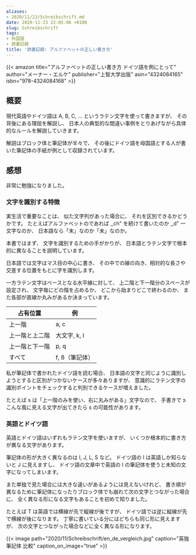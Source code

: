 ```yaml
---
aliases:
- 2020/11/23/Schreibschrift.md
date: 2020-11-23 22:05:06 +0100
slug: Schreibschrift
tags:
- 外国語
- 読書記録
title: '読書記録: アルファベットの正しい書き方'
---
```

{{< amazon
    title="アルファベットの正しい書き方 ドイツ語を例にとって"
    author="メーナー・エルケ"
    publisher="上智大学出版"
    asin="4324084165"
    isbn="978-4324084168"
    >}}

## 概要

現代英語やドイツ語は A, B, C, ... というラテン文字を使って書きますが、
その背後にある理屈を解説し、
日本人の典型的な間違い事例をとりあげながら具体的なルールを解説していきます。

解説はブロック体と筆記体が半々で、
その後にドイツ語を母国語とする人が書いた筆記体の手紙が例として収録されています。

## 感想

非常に勉強になりました。

### 文字を識別する特徴

実生活で重要なことは、
似た文字列があった場合に、
それを区別できるかどうかです。
たとえばアルファベットのであれば ,,ch" を続けて書いたのか ,,d" 一文字なのか、
日本語なら「末」なのか「未」なのか。

本書ではまず、
文字を識別するための手がかりが、
日本語とラテン文字で根本的に異なることを説明しています。

日本語では文字はマス目の中心に書き、
その中での線の向き、相対的な長さや交差する位置をもとに字を識別します。

一方ラテン文字はベースとなる水平線に対して、
上二階と下一階分のスペースが設定され、
文字毎にどの階を占めるか、
どこから始まりどこで終わるのか、
また各部が直線か丸みがあるか決まっています。

| 占有位置 | 例 |
| - | - |
| 上一階 | a, c |
| 上一階と上二階 | 大文字, k, l |
| 上一階と下一階 | p, q |
| すべて | f, ß（筆記体） |

私が筆記体で書かれたドイツ語を読む場合、
日本語の文字と同じように識別しようとすると区別がつかないケースが多々ありますが、
意識的にラテン文字の識別ポイントをチェックすると判別できるケースが増えました。

たとえば s は「上一階のみを使い、右に丸みがある」文字なので、
手書きで ɔ こんな風に見える文字が出てきたら s の可能性があります。

### 英語とドイツ語

英語とドイツ語はいずれもラテン文字を使いますが、
いくつか根本的に書き方が異なる文字があります。

筆記体の形が大きく異なるのは I, J, L, S など。
ドイツ語の I は英語しか知らないと J に見えますし、
ドイツ語の文章中で英語の I の筆記体を使うと未知の文字になってしまいます。

また単独で見た場合には大きな違いがあるようには見えないけれど、
書き順が異なるために筆記体になったりブロック体でも崩れて次の文字とつながった場合に、
全く異なる形になる文字もあることを初めて知りました。

たとえば T は英語では横線が先で縦線が後ですが、
ドイツ語では逆に縦線が先で横線が後になります。
丁寧に書いている分にはどちらも同じ形に見えますが、
次の文字とつながった場合などに全く異なる形になります。

{{< image
    path="2020/11/Schreibschrift/en_de_vergleich.jpg"
    caption="英独筆記体 比較"
    caption_on_image="true"
    >}}